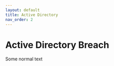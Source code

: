 ```yaml
---
layout: default
title: Active Directory
nav_order: 2
---
```

# Active Directory Breach



Some normal text